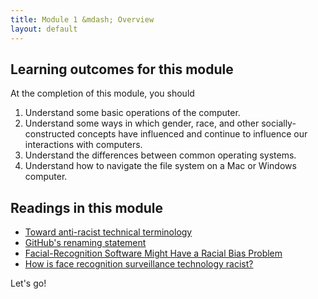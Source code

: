 ```yaml
---
title: Module 1 &mdash; Overview
layout: default
---
```


## Learning outcomes for this module

At the completion of this module, you should

1.  Understand some basic operations of the computer.
2.  Understand some ways in which gender, race, and other socially-constructed concepts have influenced and continue to influence our interactions with computers.
3.  Understand the differences between common operating systems.
4.  Understand how to navigate the file system on a Mac or Windows computer.

## Readings in this module

- [Toward anti-racist technical terminology](https://ach.org/toward-anti-racist-technical-terminology/)
- [GitHub\'s renaming statement](https://github.com/github/renaming)
- [Facial-Recognition Software Might Have a Racial Bias Problem](https://www.theatlantic.com/technology/archive/2016/04/the-underlying-bias-of-facial-recognition-systems/476991/)
- [How is face recognition surveillance technology racist?](https://www.aclu.org/news/privacy-technology/how-is-face-recognition-surveillance-technology-racist/)

Let's go!